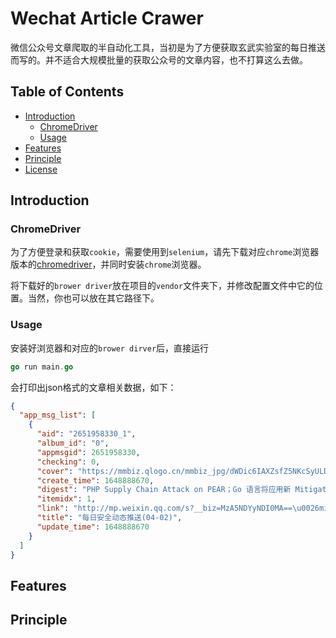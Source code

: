 # Wechat Article Crawer

微信公众号文章爬取的半自动化工具，当初是为了方便获取玄武实验室的每日推送而写的。并不适合大规模批量的获取公众号的文章内容，也不打算这么去做。

## Table of Contents
- [Introduction](#introduction)
   - [ChromeDriver](#chromedriver)
   - [Usage](#usage)  
- [Features](#features)
- [Principle](#Principle)
- [License](#license)

## Introduction

### ChromeDriver

为了方便登录和获取`cookie`，需要使用到`selenium`，请先下载对应`chrome`浏览器版本的[chromedriver](https://sites.google.com/a/chromium.org/chromedriver/)，并同时安装`chrome`浏览器。

将下载好的`brower driver`放在项目的`vendor`文件夹下，并修改配置文件中它的位置。当然，你也可以放在其它路径下。

### Usage

安装好浏览器和对应的`brower dirver`后，直接运行

```go
go run main.go
```

会打印出json格式的文章相关数据，如下：

```json
{
  "app_msg_list": [
    {
      "aid": "2651958330_1",
      "album_id": "0",
      "appmsgid": 2651958330,
      "checking": 0,
      "cover": "https://mmbiz.qlogo.cn/mmbiz_jpg/dWDic6IAXZsfZ5NKcSyULDMmjMncfAus29aTXCgabeiavgsebgt93sL07iahdxagl04wD6NwuJKCRalEXibDpghUwA/0?wx_fmt=jpeg",
      "create_time": 1648888670,
      "digest": "PHP Supply Chain Attack on PEAR；Go 语言将应用新 Mitigation 防御供应链攻击",
      "itemidx": 1,
      "link": "http://mp.weixin.qq.com/s?__biz=MzA5NDYyNDI0MA==\u0026mid=2651958330\u0026idx=1\u0026sn=a14fb5f431821a63dff80b219906e029\u0026chksm=8baecca5bcd945b3c1597d267fcd79304c7a5eac32dbb4be2a81f42aee7a9be6e15190e6d86d#rd",
      "title": "每日安全动态推送(04-02)",
      "update_time": 1648888670
    }
  ]
}
```

## Features

## Principle

